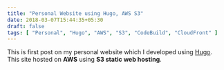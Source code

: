 ```yaml
---
title: "Personal Website using Hugo, AWS S3"
date: 2018-03-07T15:44:35+05:30
draft: false
tags: [ "Personal", "Hugo", "AWS", "S3", "CodeBuild", "CloudFront" ]
---
```


This is first post on my personal website which I developed using [Hugo](http://gohugo.io).
This site hosted on **AWS** using **S3 static web hosting**.

